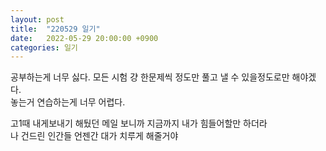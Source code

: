 ```yaml
---
layout: post
title:  "220529 일기"
date:   2022-05-29 20:00:00 +0900
categories: 일기
---
```


공부하는게 너무 싫다. 모든 시험 걍 한문제씩 정도만 풀고 낼 수 있을정도로만 해야겠다.  
놓는거 연습하는게 너무 어렵다.

고1때 내게보내기 해뒀던 메일 보니까 지금까지 내가 힘들어할만 하더라  
나 건드린 인간들 언젠간 대가 치루게 해줄거야